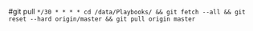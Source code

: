 #git pull 
`*/30 * * * * cd /data/Playbooks/ && git fetch --all && git reset --hard origin/master && git pull origin master`
